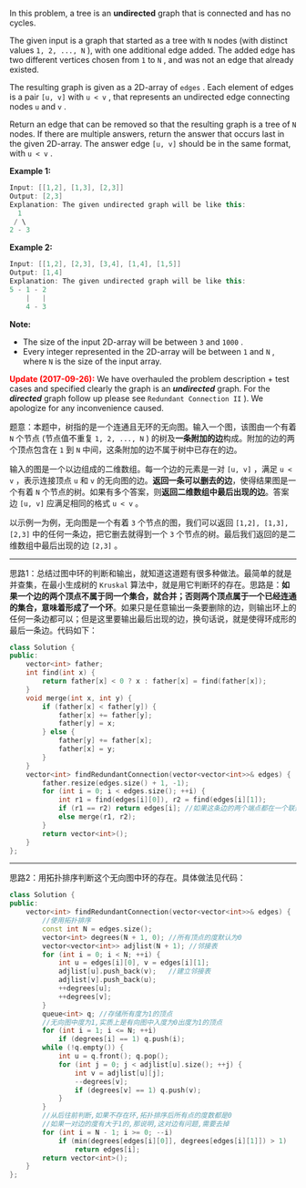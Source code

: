 In this problem, a tree is an **undirected** graph that is connected and has no cycles.

The given input is a graph that started as a tree with `N` nodes (with distinct values `1, 2, ..., N` ), with one additional edge added. The added edge has two different vertices chosen from `1` to `N` , and was not an edge that already existed.

The resulting graph is given as a 2D-array of `edges` . Each element of edges is a pair `[u, v]` with `u < v` , that represents an undirected edge connecting nodes `u` and `v` .

Return an edge that can be removed so that the resulting graph is a tree of `N` nodes. If there are multiple answers, return the answer that occurs last in the given 2D-array. The answer edge `[u, v]` should be in the same format, with `u < v` .

**Example 1:**
```cpp
Input: [[1,2], [1,3], [2,3]]
Output: [2,3]
Explanation: The given undirected graph will be like this:
  1
 / \
2 - 3
```

**Example 2:**

```cpp
Input: [[1,2], [2,3], [3,4], [1,4], [1,5]]
Output: [1,4]
Explanation: The given undirected graph will be like this:
5 - 1 - 2
    |   |
    4 - 3
```
**Note:**
- The size of the input 2D-array will be between `3` and `1000` .
- Every integer represented in the 2D-array will be between `1` and `N` , where `N` is the size of the input array.


<font color="red">**Update (2017-09-26):**</font>
We have overhauled the problem description + test cases and specified clearly the graph is an ***undirected*** graph. For the ***directed*** graph follow up please see `Redundant Connection II` ). We apologize for any inconvenience caused. 

题意：本题中，树指的是一个连通且无环的无向图。输入一个图，该图由一个有着 `N` 个节点 (节点值不重复 `1, 2, ..., N` ) 的树及**一条附加的边**构成。附加的边的两个顶点包含在 `1` 到 `N` 中间，这条附加的边不属于树中已存在的边。

输入的图是一个以边组成的二维数组。每一个边的元素是一对 `[u, v]` ，满足 `u < v` ，表示连接顶点 `u` 和 `v` 的无向图的边。**返回一条可以删去的边**，使得结果图是一个有着 `N` 个节点的树。如果有多个答案，则**返回二维数组中最后出现的边**。答案边 `[u, v]` 应满足相同的格式 `u < v` 。

以示例一为例，无向图是一个有着 `3` 个节点的图，我们可以返回 `[1,2], [1,3], [2,3]` 中的任何一条边，把它删去就得到一个 `3` 个节点的树。最后我们返回的是二维数组中最后出现的边 `[2,3]` 。 
 

 
---
思路1：总结过图中环的判断和输出，就知道这道题有很多种做法。最简单的就是并查集，在最小生成树的 `Kruskal` 算法中，就是用它判断环的存在。思路是：**如果一个边的两个顶点不属于同一个集合，就合并；否则两个顶点属于一个已经连通的集合，意味着形成了一个环**。如果只是任意输出一条要删除的边，则输出环上的任何一条边都可以；但是这里要输出最后出现的边，换句话说，就是使得环成形的最后一条边。代码如下：
```cpp
class Solution {
public: 
    vector<int> father;
    int find(int x) {
        return father[x] < 0 ? x : father[x] = find(father[x]);
    }
    void merge(int x, int y) {
        if (father[x] < father[y]) {
            father[x] += father[y];
            father[y] = x;
        } else {
            father[y] += father[x];
            father[x] = y;
        }
    }
    vector<int> findRedundantConnection(vector<vector<int>>& edges) {
        father.resize(edges.size() + 1, -1); 
        for (int i = 0; i < edges.size(); ++i) {
            int r1 = find(edges[i][0]), r2 = find(edges[i][1]);
            if (r1 == r2) return edges[i]; //如果这条边的两个端点都在一个联通集合中,说明存在环
            else merge(r1, r2);
        }
        return vector<int>();
    }
};
```
---
思路2：用拓扑排序判断这个无向图中环的存在。具体做法见代码：
```cpp
class Solution {
public:
    vector<int> findRedundantConnection(vector<vector<int>>& edges) {
        //使用拓扑排序
        const int N = edges.size();
        vector<int> degrees(N + 1, 0); //所有顶点的度默认为0
        vector<vector<int>> adjlist(N + 1); //邻接表
        for (int i = 0; i < N; ++i) {
            int u = edges[i][0], v = edges[i][1];
            adjlist[u].push_back(v);   //建立邻接表
            adjlist[v].push_back(u);
            ++degrees[u];
            ++degrees[v];
        }
        queue<int> q; //存储所有度为1的顶点
        //无向图中度为1,实质上是有向图中入度为0出度为1的顶点
        for (int i = 1; i <= N; ++i)
            if (degrees[i] == 1) q.push(i);
        while (!q.empty()) { 
            int u = q.front(); q.pop();
            for (int j = 0; j < adjlist[u].size(); ++j) {
                int v = adjlist[u][j];
                --degrees[v];
                if (degrees[v] == 1) q.push(v);
            } 
        }
        //从后往前判断,如果不存在环,拓扑排序后所有点的度数都是0
        //如果一对边的度有大于1的,那说明,这对边有问题,需要去掉
        for (int i = N - 1; i >= 0; --i) 
            if (min(degrees[edges[i][0]], degrees[edges[i][1]]) > 1) 
                return edges[i];
        return vector<int>();
    } 
};
```
